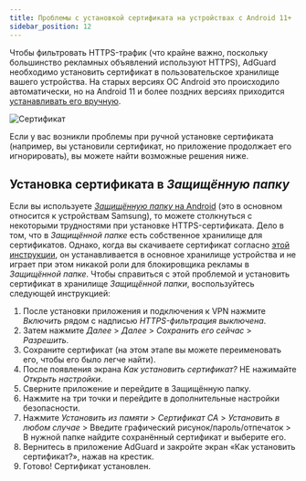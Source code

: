 ```yaml
---
title: Проблемы с установкой сертификата на устройствах с Android 11+
sidebar_position: 12
---
```


Чтобы фильтровать HTTPS-трафик (что крайне важно, поскольку большинство рекламных объявлений используют HTTPS), AdGuard необходимо установить сертификат в пользовательское хранилище вашего устройства. На старых версиях ОС Android это происходило автоматически, но на Android 11 и более поздних версиях приходится [устанавливать его вручную](/adguard-for-android/overview).

![Сертификат](https://cdn.adguard.com/public/Adguard/Blog/Android/3-5/cert-en.gif)

Если у вас возникли проблемы при ручной установке сертификата (например, вы установили сертификат, но приложение продолжает его игнорировать), вы можете найти возможные решения ниже.

## Установка сертификата в *Защищённую папку*

Если вы используете [ *Защищённую папку* на Android](https://www.samsung.com/uk/support/mobile-devices/what-is-the-secure-folder-and-how-do-i-use-it/) (это в основном относится к устройствам Samsung), то можете столкнуться с некоторыми трудностями при установке HTTPS-сертификата. Дело в том, что в *Защищённой папке* есть собственное хранилище для сертификатов. Однако, когда вы скачиваете сертификат согласно [этой инструкции](/adguard-for-android/overview#https-filtering), он устанавливается в основное хранилище устройства и не играет при этом никакой роли для блокировщика рекламы в *Защищённой папке*. Чтобы справиться с этой проблемой и установить сертификат в хранилище *Защищённой папки*, воспользуйтесь следующей инструкцией:


1. После установки приложения и подключения к VPN нажмите *Включить* рядом с надписью *HTTPS-фильтрация выключена*.
2. Затем нажмите *Далее* > *Далее* > *Сохранить его сейчас* > *Разрешить*.
3. Сохраните сертификат (на этом этапе вы можете переименовать его, чтобы его было легче найти).
4. После появления экрана *Как установить сертификат?* НЕ нажимайте *Открыть настройки*.
5. Сверните приложение и перейдите в Защищённую папку.
6. Нажмите на три точки и перейдите в дополнительные настройки безопасности.
7. Нажмите *Установить из памяти* > *Сертификат CA* > *Установить в любом случае* > Введите графический рисунок/пароль/отпечаток > В нужной папке найдите сохранённый сертификат и выберите его.
8. Вернитесь в приложение AdGuard и закройте экран «Как установить сертификат?», нажав на крестик.
9. Готово! Сертификат установлен. 